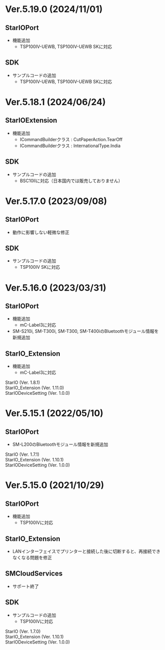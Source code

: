 # Ver.5.19.0 (2024/11/01)

## StarIOPort
- 機能追加
  * TSP100IV-UEWB, TSP100IV-UEWB SKに対応

## SDK
- サンプルコードの追加
  * TSP100IV-UEWB, TSP100IV-UEWB SKに対応


# Ver.5.18.1 (2024/06/24)
    
## StarIOExtension
- 機能追加
    * ICommandBuilderクラス : CutPaperAction.TearOff
    * ICommandBuilderクラス : InternationalType.India

## SDK
- サンプルコードの追加
    * BSC10IIに対応（日本国内では販売しておりません）


# Ver.5.17.0 (2023/09/08)

## StarIOPort
- 動作に影響しない軽微な修正

## SDK
- サンプルコードの追加
    * TSP100IV SKに対応


# Ver.5.16.0 (2023/03/31)

## StarIOPort
- 機能追加
    * mC-Label3に対応
- SM-S210i, SM-T300i, SM-T300, SM-T400iのBluetoothモジュール情報を新規追加

## StarIO_Extension
- 機能追加
    * mC-Label3に対応

StarIO (Ver. 1.8.1)<br>
StarIO_Extension (Ver. 1.11.0)<br>
StarIODeviceSetting (Ver. 1.0.0)


# Ver.5.15.1 (2022/05/10)

## StarIOPort
- SM-L200のBluetoothモジュール情報を新規追加

StarIO (Ver. 1.7.1)<br>
StarIO_Extension (Ver. 1.10.1)<br>
StarIODeviceSetting (Ver. 1.0.0)


# Ver.5.15.0 (2021/10/29)

## StarIOPort
- 機能追加
    * TSP100IVに対応

## StarIO_Extension
- LANインターフェイスでプリンターと接続した後に切断すると、再接続できなくなる問題を修正

## SMCloudServices
- サポート終了

## SDK
- サンプルコードの追加
    * TSP100IVに対応

StarIO (Ver. 1.7.0)<br>
StarIO_Extension (Ver. 1.10.1)<br>
StarIODeviceSetting (Ver. 1.0.0)